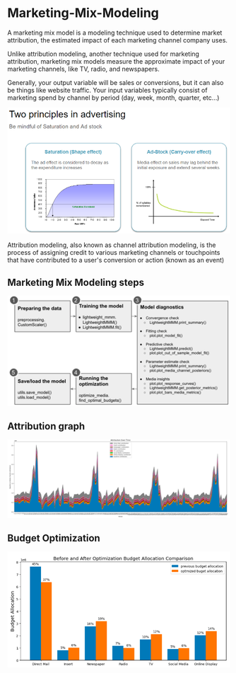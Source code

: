 # Marketing-Mix-Modeling

A marketing mix model is a modeling technique used to determine market attribution, the estimated impact of each marketing channel company uses.

Unlike attribution modeling, another technique used for marketing attribution, marketing mix models measure the approximate impact of your marketing channels, like TV, radio, and newspapers.

Generally, your output variable will be sales or conversions, but it can also be things like website traffic. Your input variables typically consist of marketing spend by channel by period (day, week, month, quarter, etc…)


![Img](https://github.com/abhamidi-1234/Marketing-Mix-Modeling/blob/main/Capture1.PNG)

Attribution modeling, also known as channel attribution modeling, is the process of assigning credit to various marketing channels or touchpoints that have contributed to a user's conversion or action (known as an event)

## Marketing Mix Modeling steps

![Img](https://github.com/abhamidi-1234/Marketing-Mix-Modeling/blob/main/Capture2.PNG)

## Attribution graph

![Img](https://github.com/abhamidi-1234/Marketing-Mix-Modeling/blob/main/Capture3.PNG)

## Budget Optimization

![Img](https://github.com/abhamidi-1234/Marketing-Mix-Modeling/blob/main/Capture4.PNG)
